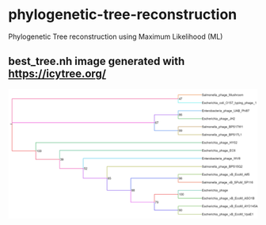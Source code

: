 # phylogenetic-tree-reconstruction
Phylogenetic Tree reconstruction using Maximum Likelihood (ML)

## best_tree.nh image generated with https://icytree.org/
![tree image](tree.png)
